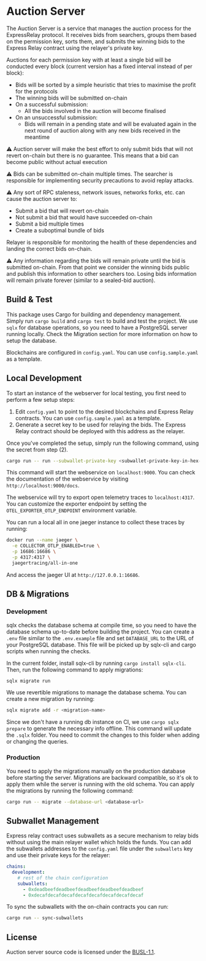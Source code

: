 # Auction Server

The Auction Server is a service that manages the auction process for the ExpressRelay protocol.
It receives bids from searchers, groups them based on the permission key, sorts them, and submits the winning bids to the Express Relay contract using the relayer's private key.

Auctions for each permission key with at least a single bid will be conducted every block (current version has a fixed interval instead of per block):

- Bids will be sorted by a simple heuristic that tries to maximise the profit for the protocols
- The winning bids will be submitted on-chain
- On a successful submission:
  - All the bids involved in the auction will become finalised
- On an unsuccessful submission:
  - Bids will remain in a pending state and will be evaluated again in the next round of auction along with any new bids received in the meantime

⚠️ Auction server will make the best effort to only submit bids that will not revert on-chain but there is no guarantee.
This means that a bid can become public without actual execution

⚠️ Bids can be submitted on-chain multiple times.
The searcher is responsible for implementing security precautions to avoid replay attacks.

⚠️ Any sort of RPC staleness, network issues, networks forks, etc. can cause the auction server to:

- Submit a bid that will revert on-chain
- Not submit a bid that would have succeeded on-chain
- Submit a bid multiple times
- Create a suboptimal bundle of bids

Relayer is responsible for monitoring the health of these dependencies and landing the correct bids on-chain.

⚠️ Any information regarding the bids will remain private until the bid is submitted on-chain.
From that point we consider the winning bids public and publish this information to other searchers too.
Losing bids information will remain private forever (similar to a sealed-bid auction).

## Build & Test

This package uses Cargo for building and dependency management.
Simply run `cargo build` and `cargo test` to build and test the project.
We use `sqlx` for database operations, so you need to have a PostgreSQL server running locally.
Check the Migration section for more information on how to setup the database.

Blockchains are configured in `config.yaml`. You can use `config.sample.yaml` as a template.

## Local Development

To start an instance of the webserver for local testing, you first need to perform a few setup steps:

1. Edit `config.yaml` to point to the desired blockchains and Express Relay contracts. You can use `config.sample.yaml` as a template.
2. Generate a secret key to be used for relaying the bids. The Express Relay contract should be deployed with this address as the relayer.

Once you've completed the setup, simply run the following command, using the secret from step (2).

```bash
cargo run -- run --subwallet-private-key <subwallet-private-key-in-hex-format>
```

This command will start the webservice on `localhost:9000`.
You can check the documentation of the webservice by visiting `http://localhost:9000/docs`.

The webservice will try to export open telemetry traces to `localhost:4317`.
You can customize the exporter endpoint by setting the `OTEL_EXPORTER_OTLP_ENDPOINT` environment variable.

You can run a local all in one jaeger instance to collect these traces by running:

```bash
docker run --name jaeger \
  -e COLLECTOR_OTLP_ENABLED=true \
  -p 16686:16686 \
  -p 4317:4317 \
  jaegertracing/all-in-one
```

And access the jaeger UI at `http://127.0.0.1:16686`.

## DB & Migrations

### Development

sqlx checks the database schema at compile time, so you need to have the database schema up-to-date
before building the project. You can create a `.env` file similar
to the `.env.example` file and set `DATABASE_URL` to the URL of your PostgreSQL database. This file
will be picked up by sqlx-cli and cargo scripts when running the checks.

In the current folder, install sqlx-cli by running `cargo install sqlx-cli`.
Then, run the following command to apply migrations:

```bash
sqlx migrate run
```

We use revertible migrations to manage the database schema. You can create a new migration by running:

```bash
sqlx migrate add -r <migration-name>
```

Since we don't have a running db instance on CI, we use `cargo sqlx prepare` to generate the necessary
info offline. This command will update the `.sqlx` folder.
You need to commit the changes to this folder when adding or changing the queries.

### Production

You need to apply the migrations manually on the production database before starting the server.
Migrations are backward compatible, so it's ok to apply them while the server is running with the old schema.
You can apply the migrations by running the following command:

```bash
cargo run -- migrate --database-url <database-url>
```

## Subwallet Management

Express relay contract uses subwallets as a secure mechanism to relay bids without using the main relayer wallet which
holds the funds.
You can add the subwallets addresses to the `config.yaml` file under the `subwallets` key and use their private keys for
the relayer:

```yaml
chains:
  development:
    # rest of the chain configuration
    subwallets:
      - 0xdeadbeefdeadbeefdeadbeefdeadbeefdeadbeef
      - 0xdecafdecafdecafdecafdecafdecafdecafdecaf
```

To sync the subwallets with the on-chain contracts you can run:

```bash
cargo run -- sync-subwallets
```

## License

Auction server source code is licensed under the [BUSL-1.1](./license.txt).
